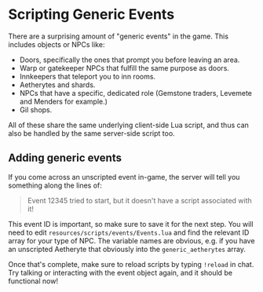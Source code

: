 # Scripting Generic Events

There are a surprising amount of "generic events" in the game. This includes objects or NPCs like:

* Doors, specifically the ones that prompt you before leaving an area.
* Warp or gatekeeper NPCs that fulfill the same purpose as doors.
* Innkeepers that teleport you to inn rooms.
* Aetherytes and shards.
* NPCs that have a specific, dedicated role (Gemstone traders, Levemete and Menders for example.)
* Gil shops.

All of these share the same underlying client-side Lua script, and thus can also be handled by the same server-side script too.

## Adding generic events

If you come across an unscripted event in-game, the server will tell you something along the lines of:

> Event 12345 tried to start, but it doesn't have a script associated with it!

This event ID is important, so make sure to save it for the next step. You will need to edit `resources/scripts/events/Events.lua` and find the relevant ID array for your type of NPC. The variable names are obvious, e.g. if you have an unscripted Aetheryte that obviously into the `generic_aetherytes` array.

Once that's complete, make sure to reload scripts by typing `!reload` in chat. Try talking or interacting with the event object again, and it should be functional now!
